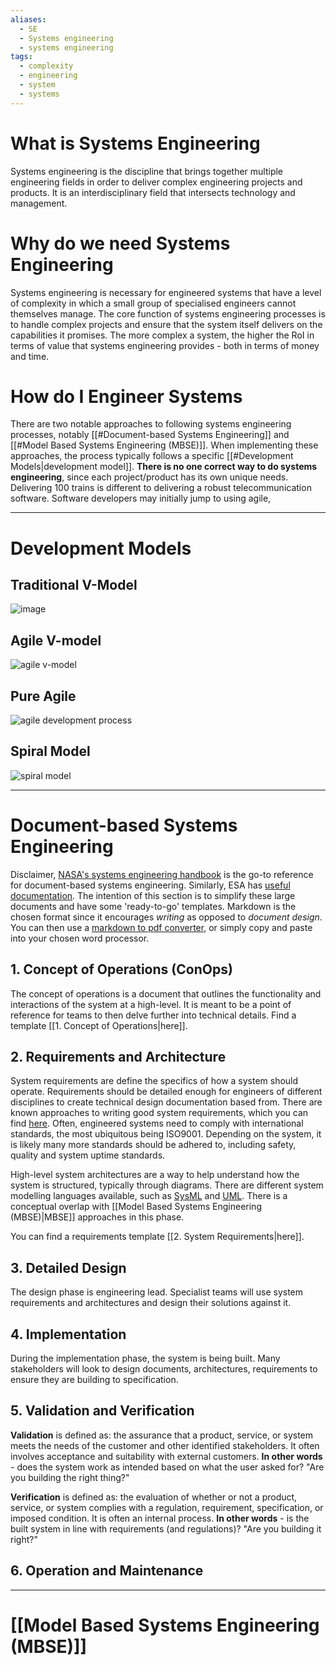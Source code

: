 ```yaml
---
aliases:
  - SE
  - Systems engineering
  - systems engineering
tags:
  - complexity
  - engineering
  - system
  - systems
---
```

# What is Systems Engineering
Systems engineering is the discipline that brings together multiple engineering fields in order to deliver complex engineering projects and products. It is an interdisciplinary field that intersects technology and management. 

# Why do we need Systems Engineering
Systems engineering is necessary for engineered systems that have a level of complexity in which a small group of specialised engineers cannot themselves manage. The core function of systems engineering processes is to handle complex projects and ensure that the system itself delivers on the capabilities it promises. The more complex a system, the higher the RoI in terms of value that systems engineering provides - both in terms of money and time. 

# How do I Engineer Systems
There are two notable approaches to following systems engineering processes, notably [[#Document-based Systems Engineering]] and [[#Model Based Systems Engineering (MBSE)]]. When implementing these approaches, the process typically follows a specific [[#Development Models|development model]]. **There is no one correct way to do systems engineering**, since each project/product has its own unique needs. Delivering 100 trains is different to delivering a robust telecommunication software. Software developers may initially jump to using agile, 

---
# Development Models
## Traditional V-Model

![image](https://upload.wikimedia.org/wikipedia/commons/thumb/e/e8/Systems_Engineering_Process_II.svg/2560px-Systems_Engineering_Process_II.svg.png)
## Agile V-model

![agile v-model](https://aiotplaybook.org/images/thumb/c/c2/2.1-AgileV.png/1600px-2.1-AgileV.png)


## Pure Agile

![agile development process](https://www.rosemet.com/wp-content/uploads/2024/07/WHATAR1.jpg)

## Spiral Model

![spiral model](https://e99wnqo63x9.exactdn.com/wp-content/uploads/2011/08/Boehm-Spiral-Model.jpg?strip=all&lossy=1&w=2560&ssl=1)

---
# Document-based Systems Engineering
Disclaimer, [NASA's systems engineering handbook](https://www.nasa.gov/wp-content/uploads/2018/09/nasa_systems_engineering_handbook_0.pdf) is the go-to reference for document-based systems engineering. Similarly, ESA has [useful documentation](https://ecss.nl/standard/ecss-e-st-10c-rev-1-system-engineering-general-requirements-15-february-2017/). The intention of this section is to simplify these large documents and have some 'ready-to-go' templates. Markdown is the chosen format since it encourages *writing* as opposed to *document design*. You can then use a [markdown to pdf converter](https://www.markdowntopdf.com/), or simply copy and paste into your chosen word processor. 

## 1. Concept of Operations (ConOps)
The concept of operations is a document that outlines the functionality and interactions of the system at a high-level. It is meant to be a point of reference for teams to then delve further into technical details. Find a template [[1. Concept of Operations|here]]. 

## 2. Requirements and Architecture
System requirements are define the specifics of how a system should operate. Requirements should be detailed enough for engineers of different disciplines to create technical design documentation based from. There are known approaches to writing good system requirements, which you can find [here](https://www.nasa.gov/reference/appendix-c-how-to-write-a-good-requirement/). Often, engineered systems need to comply with international standards, the most ubiquitous being ISO9001. Depending on the system, it is likely many more standards should be adhered to, including safety, quality and system uptime standards. 

High-level system architectures are a way to help understand how the system is structured, typically through diagrams. There are different system modelling languages available, such as [SysML](https://sysml.org/) and [UML](https://www.omg.org/uml/). There is a conceptual overlap with [[Model Based Systems Engineering (MBSE)|MBSE]] approaches in this phase. 

You can find a requirements template [[2. System Requirements|here]]. 

## 3. Detailed Design
The design phase is engineering lead. Specialist teams will use system requirements and architectures and design their solutions against it. 

## 4. Implementation
During the implementation phase, the system is being built. Many stakeholders will look to design documents, architectures, requirements to ensure they are building to specification. 

## 5. Validation and Verification
**Validation** is defined as: the assurance that a product, service, or system meets the needs of the customer and other identified stakeholders. It often involves acceptance and suitability with external customers. **In other words** - does the system work as intended based on what the user asked for? "Are you building the right thing?"

**Verification** is defined as: the evaluation of whether or not a product, service, or system complies with a regulation, requirement, specification, or imposed condition. It is often an internal process. **In other words** - is the built system in line with requirements (and regulations)? "Are you building it right?"

## 6. Operation and Maintenance


---
# [[Model Based Systems Engineering (MBSE)]]
